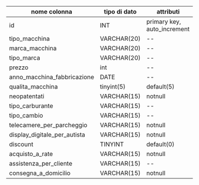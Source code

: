 
| nome colonna | tipo di dato | attributi |
| ---- | ---- | ---- |
| id | INT | primary key, auto_increment |
| tipo_macchina | VARCHAR(20) | -- |
| marca_macchina | VARCHAR(20) | -- |
| tipo_marca | VARCHAR(20) | -- |
| prezzo | int | -- |
| anno_macchina_fabbricazione | DATE | -- |
| qualita_macchina | tinyint(5) | default(5) |
| neopatentati | VARCHAR(15) | notnull |
| tipo_carburante | VARCHAR(15) | -- |
| tipo_cambio | VARCHAR(15) | -- |
| telecamere_per_parcheggio | VARCHAR(15) | notnull |
| display_digitale_per_autista | VARCHAR(15) | notnull |
| discount | TINYINT | default(0) |
| acquisto_a_rate | VARCHAR(15) | notnull |
| assistenza_per_cliente | VARCHAR(15) | -- |
| consegna_a_domicilio | VARCHAR(15) | notnull |

